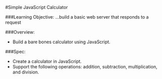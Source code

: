 #Simple JavaScript Calculator

###Learning Objective: 
...build a basic web server that responds to a request

###Overview:

* Build a bare bones calculator using JavaScript.

###Spec:

* Create a calculator in JavaScript.
* Support the following operations: addition, subtraction, multiplication, and division.


